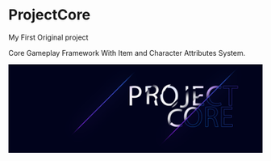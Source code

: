 # ProjectCore
My  First Original project  

Core Gameplay Framework With Item and Character Attributes System.
 
![](ProjectCore_Cover.bmp)
